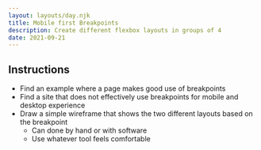 ```yaml
---
layout: layouts/day.njk
title: Mobile first Breakpoints
description: Create different flexbox layouts in groups of 4
date: 2021-09-21
---
```


## Instructions
- Find an example where a page makes good use of breakpoints
- Find a site that does not effectively use breakpoints for mobile and desktop experience
- Draw a simple wireframe that shows the two different layouts based on the breakpoint
  - Can done by hand or with software
  - Use whatever tool feels comfortable